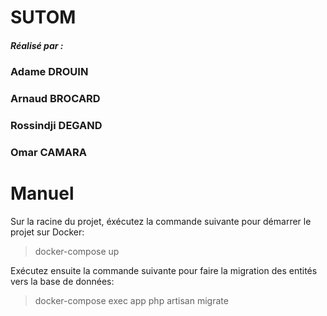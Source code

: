 <h1>SUTOM</h1>
<h5>Réalisé par : </h5>
<h3>Adame DROUIN</h3>
<h3>Arnaud BROCARD</h3>
<h3>Rossindji DEGAND</h3>
<h3>Omar CAMARA</h3>

<h1>Manuel</h1>
Sur la racine du projet, éxécutez la commande suivante pour démarrer le projet sur Docker: <blockquote>docker-compose up</blockquote> 
Exécutez ensuite la commande suivante pour faire la migration des entités vers la base de données: <blockquote>docker-compose exec app php artisan migrate</blockquote>
